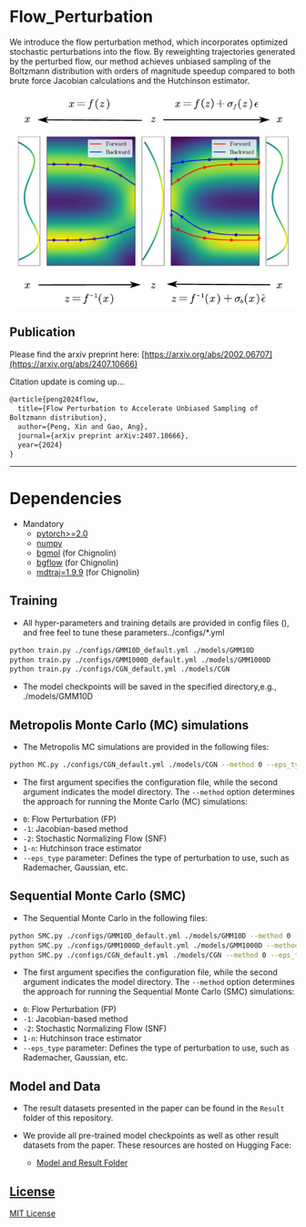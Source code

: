 # Flow_Perturbation
We introduce the flow perturbation method, which incorporates optimized stochastic perturbations into the flow. By reweighting trajectories generated by the perturbed flow, our method achieves
unbiased sampling of the Boltzmann distribution with orders of magnitude speedup compared to both brute force
Jacobian calculations and the Hutchinson estimator. 

![Flow Perturbation](./data/ODE_pf.png "Title")

Publication
-----------
Please find the arxiv preprint here:
[https://arxiv.org/abs/2002.06707](https://arxiv.org/abs/2407.10666)

Citation update is coming up...
```
@article{peng2024flow,
  title={Flow Perturbation to Accelerate Unbiased Sampling of Boltzmann distribution},
  author={Peng, Xin and Gao, Ang},
  journal={arXiv preprint arXiv:2407.10666},
  year={2024}
}
```
***
# Dependencies
* Mandatory
  * [pytorch>=2.0](https://github.com/pytorch/pytorch)
  * [numpy](https://github.com/numpy/numpy)
  * [bgmol](https://github.com/noegroup/bgmol) (for  Chignolin)
  * [bgflow](https://github.com/noegroup/bgmol) (for  Chignolin)
  * [mdtraj=1.9.9](https://github.com/mdtraj/mdtraj) (for  Chignolin)

## Training
* All hyper-parameters and training details are provided in config files (), and free feel to tune these parameters../configs/*.yml
  
```bash
python train.py ./configs/GMM10D_default.yml ./models/GMM10D
python train.py ./configs/GMM1000D_default.yml ./models/GMM1000D
python train.py ./configs/CGN_default.yml ./models/CGN
```

* The model checkpoints will be saved in the specified directory,e.g., ./models/GMM10D

## Metropolis Monte Carlo (MC) simulations
* The Metropolis MC simulations are provided in the following files:

```bash
python MC.py ./configs/CGN_default.yml ./models/CGN --method 0 --eps_type Rademacher
```

* The first argument specifies the configuration file, while the second argument indicates the model directory. The `--method` option determines the approach for running the Monte Carlo (MC) simulations:
 - `0`: Flow Perturbation (FP)
  - `-1`: Jacobian-based method
  - `-2`: Stochastic Normalizing Flow (SNF)
  - `1-n`: Hutchinson trace estimator
- `--eps_type` parameter: Defines the type of perturbation to use, such as Rademacher, Gaussian, etc.

## Sequential Monte Carlo (SMC)
* The Sequential Monte Carlo in the following files:
```bash
python SMC.py ./configs/GMM10D_default.yml ./models/GMM10D --method 0 --eps_type Rademacher
python SMC.py ./configs/GMM1000D_default.yml ./models/GMM1000D --method 0 --eps_type Rademacher
python SMC.py ./configs/CGN_default.yml ./models/CGN --method 0 --eps_type Rademacher
```
* The first argument specifies the configuration file, while the second argument indicates the model directory. The `--method` option determines the approach for running the Sequential Monte Carlo (SMC) simulations:
 - `0`: Flow Perturbation (FP)
  - `-1`: Jacobian-based method
  - `-2`: Stochastic Normalizing Flow (SNF)
  - `1-n`: Hutchinson trace estimator
- `--eps_type` parameter: Defines the type of perturbation to use, such as Rademacher, Gaussian, etc.


## Model and Data
* The result datasets presented in the paper can be found in the `Result` folder of this repository.

* We provide all pre-trained model checkpoints as well as other result datasets from the paper. These resources are hosted on Hugging Face:
  * [Model and Result Folder](https://huggingface.co/XinPeng76/Flow_Perturbation)


## [License](#dependencies)
[MIT License](LICENSE)
